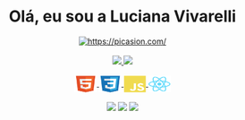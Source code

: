 <div align="center">
  <h1>Olá, eu sou a Luciana Vivarelli</h1>
  <a href="https://picasion.com/"><img src="https://i.picasion.com/pic92/a9daed3890298f609018f9e6a7b3daa7.gif" width="180" height="180" border="0" alt="https://picasion.com/" /></a><br /><a href="https://picasion.com/"></a>
  
</div>
<div align="center">
  <br>
  <a href="https://github.com/LucianaVivarelli">
  <img height="130em" src="https://github-readme-stats.vercel.app/api?username=LucianaVivarelli&show_icons=true&theme=flag-india&include_all_commits=true&count_private=true"/>
  <img height="130em" src="https://github-readme-stats.vercel.app/api/top-langs/?username=LucianaVivarelli&layout=compact&langs_count=7&theme=flag-india"/>
</div>
<div align="center"><br>
  <img align="center" alt="Lu-HTML" height="30" width="40" src="https://raw.githubusercontent.com/devicons/devicon/master/icons/html5/html5-original.svg">
  <img align="center" alt="Lu-CSS" height="30" width="40" src="https://raw.githubusercontent.com/devicons/devicon/master/icons/css3/css3-original.svg">
  <img align="center" alt="Lu-Js" height="30" width="40" src="https://raw.githubusercontent.com/devicons/devicon/master/icons/javascript/javascript-plain.svg">
  <img align="center" alt="Lu-React" height="30" width="40" src="https://raw.githubusercontent.com/devicons/devicon/master/icons/react/react-original.svg">
 
</div>
  
 
<div align="center"> 
  <br>
  <a href="https://www.instagram.com/lucianavivarelli/" target="_blank"><img src="https://img.shields.io/badge/-Instagram-%23E4405F?style=for-the-badge&logo=instagram&logoColor=gold" target="_blank"></a>
  <a href = "mailto:lucianavivarelli@hotmail.com"><img src="https://img.shields.io/badge/-Hotmail-%23333?style=for-the-badge&logo=Hotmail&logoColor=gold" target="_blank"></a>
  <a href="https://www.linkedin.com/in/luciana-vivarelli-valgode-34640815a/" target="_blank"><img src="https://img.shields.io/badge/-LinkedIn-%230077B5?style=for-the-badge&logo=linkedin&logoColor=gold" target="_blank"></a> 
 
 
</div>
